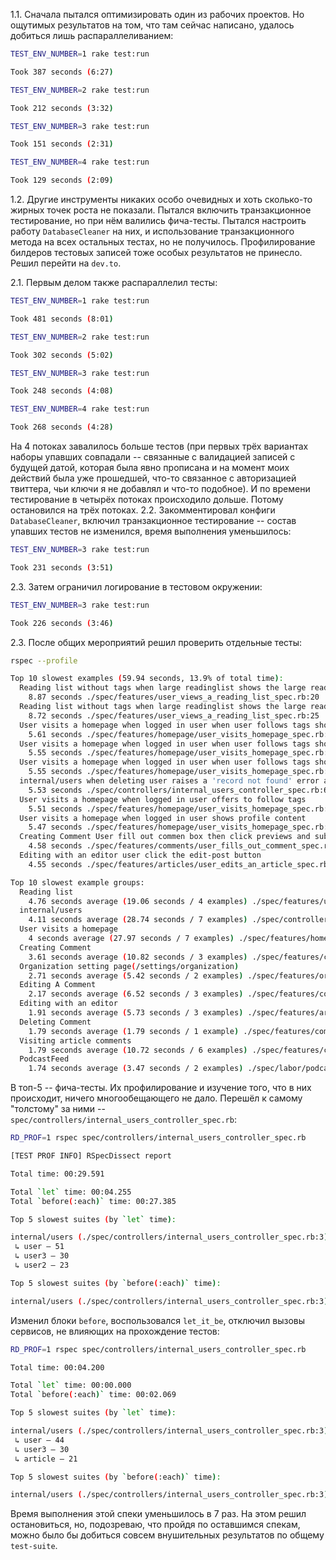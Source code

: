 1.1. Сначала пытался оптимизировать один из рабочих проектов. Но ощутимых результатов на том, что там сейчас написано, удалось добиться лишь распараллеливанием:

```bash
TEST_ENV_NUMBER=1 rake test:run

Took 387 seconds (6:27)

TEST_ENV_NUMBER=2 rake test:run

Took 212 seconds (3:32)

TEST_ENV_NUMBER=3 rake test:run

Took 151 seconds (2:31)

TEST_ENV_NUMBER=4 rake test:run

Took 129 seconds (2:09)
```
1.2. Другие инструменты никаких особо очевидных и хоть сколько-то жирных точек роста не показали. Пытался включить транзакционное тестирование, но при нём валились фича-тесты. Пытался настроить работу `DatabaseCleaner` на них, и использование транзакционного метода на всех остальных тестах, но не получилось. Профилирование билдеров тестовых записей тоже особых результатов не принесло. Решил перейти на `dev.to`.

2.1. Первым делом также распараллелил тесты:

```bash
TEST_ENV_NUMBER=1 rake test:run

Took 481 seconds (8:01)

TEST_ENV_NUMBER=2 rake test:run

Took 302 seconds (5:02)

TEST_ENV_NUMBER=3 rake test:run

Took 248 seconds (4:08)

TEST_ENV_NUMBER=4 rake test:run

Took 268 seconds (4:28)
```
На 4 потоках завалилось больше тестов (при первых трёх вариантах наборы упавших совпадали -- связанные с валидацией записей с будущей датой, которая была явно прописана и на момент моих действий была уже прошедшей, что-то связанное с авторизацией твиттера, чьи ключи я не добавлял и что-то подобное). И по времени тестирование в четырёх потоках происходило дольше. Потому остановился на трёх потоках.
2.2. Закомментировал конфиги `DatabaseCleaner`, включил транзакционное тестирование -- состав упавших тестов не изменился, время выполнения уменьшилось:

```bash
TEST_ENV_NUMBER=3 rake test:run

Took 231 seconds (3:51)
```
2.3. Затем ограничил логирование в тестовом окружении:
```bash
TEST_ENV_NUMBER=3 rake test:run

Took 226 seconds (3:46)
```
2.3. После общих мероприятий решил проверить отдельные тесты:

```bash
rspec --profile

Top 10 slowest examples (59.94 seconds, 13.9% of total time):
  Reading list without tags when large readinglist shows the large reading list
    8.87 seconds ./spec/features/user_views_a_reading_list_spec.rb:20
  Reading list without tags when large readinglist shows the large readinglist after user clicks the show more button
    8.72 seconds ./spec/features/user_views_a_reading_list_spec.rb:25
  User visits a homepage when logged in user when user follows tags shows the followed tags
    5.61 seconds ./spec/features/homepage/user_visits_homepage_spec.rb:58
  User visits a homepage when logged in user when user follows tags shows other tags
    5.55 seconds ./spec/features/homepage/user_visits_homepage_spec.rb:71
  User visits a homepage when logged in user when user follows tags shows followed tags ordered by weight and name
    5.55 seconds ./spec/features/homepage/user_visits_homepage_spec.rb:65
  internal/users when deleting user raises a 'record not found' error after deletion
    5.53 seconds ./spec/controllers/internal_users_controller_spec.rb:68
  User visits a homepage when logged in user offers to follow tags
    5.51 seconds ./spec/features/homepage/user_visits_homepage_spec.rb:42
  User visits a homepage when logged in user shows profile content
    5.47 seconds ./spec/features/homepage/user_visits_homepage_spec.rb:34
  Creating Comment User fill out commen box then click previews and submit
    4.58 seconds ./spec/features/comments/user_fills_out_comment_spec.rb:22
  Editing with an editor user click the edit-post button
    4.55 seconds ./spec/features/articles/user_edits_an_article_spec.rb:18

Top 10 slowest example groups:
  Reading list
    4.76 seconds average (19.06 seconds / 4 examples) ./spec/features/user_views_a_reading_list_spec.rb:3
  internal/users
    4.11 seconds average (28.74 seconds / 7 examples) ./spec/controllers/internal_users_controller_spec.rb:3
  User visits a homepage
    4 seconds average (27.97 seconds / 7 examples) ./spec/features/homepage/user_visits_homepage_spec.rb:3
  Creating Comment
    3.61 seconds average (10.82 seconds / 3 examples) ./spec/features/comments/user_fills_out_comment_spec.rb:3
  Organization setting page(/settings/organization)
    2.71 seconds average (5.42 seconds / 2 examples) ./spec/features/organization/user_updates_org_settings_spec.rb:3
  Editing A Comment
    2.17 seconds average (6.52 seconds / 3 examples) ./spec/features/comments/user_edits_a_comment_spec.rb:3
  Editing with an editor
    1.91 seconds average (5.73 seconds / 3 examples) ./spec/features/articles/user_edits_an_article_spec.rb:3
  Deleting Comment
    1.79 seconds average (1.79 seconds / 1 example) ./spec/features/comments/user_delete_a_comment_spec.rb:3
  Visiting article comments
    1.79 seconds average (10.72 seconds / 6 examples) ./spec/features/comments/user_views_article_comments_spec.rb:3
  PodcastFeed
    1.74 seconds average (3.47 seconds / 2 examples) ./spec/labor/podcast_feed_spec.rb:8
```
В топ-5 -- фича-тесты. Их профилирование и изучение того, что в них происходит, ничего многообещающего не дало. Перешёл к самому "толстому" за ними -- `spec/controllers/internal_users_controller_spec.rb`:
```bash
RD_PROF=1 rspec spec/controllers/internal_users_controller_spec.rb

[TEST PROF INFO] RSpecDissect report

Total time: 00:29.591

Total `let` time: 00:04.255
Total `before(:each)` time: 00:27.385

Top 5 slowest suites (by `let` time):

internal/users (./spec/controllers/internal_users_controller_spec.rb:3) – 00:04.255 of 00:29.591 (7)
 ↳ user – 51
 ↳ user3 – 30
 ↳ user2 – 23

Top 5 slowest suites (by `before(:each)` time):

internal/users (./spec/controllers/internal_users_controller_spec.rb:3) – 00:27.385 of 00:29.591 (7)
```
Изменил блоки `before`, воспользовался `let_it_be`, отключил вызовы сервисов, не влияющих на прохождение тестов:
```bash
RD_PROF=1 rspec spec/controllers/internal_users_controller_spec.rb

Total time: 00:04.200

Total `let` time: 00:00.000
Total `before(:each)` time: 00:02.069

Top 5 slowest suites (by `let` time):

internal/users (./spec/controllers/internal_users_controller_spec.rb:3) – 00:00.000 of 00:04.200 (7)
 ↳ user – 44
 ↳ user3 – 30
 ↳ article – 21

Top 5 slowest suites (by `before(:each)` time):

internal/users (./spec/controllers/internal_users_controller_spec.rb:3) – 00:02.069 of 00:04.200 (7)
```
Время выполнения этой спеки уменьшилось в 7 раз. На этом решил остановиться, но, подозреваю, что пройдя по оставшимся спекам, можно было бы добиться совсем внушительных результатов по общему `test-suite`.
